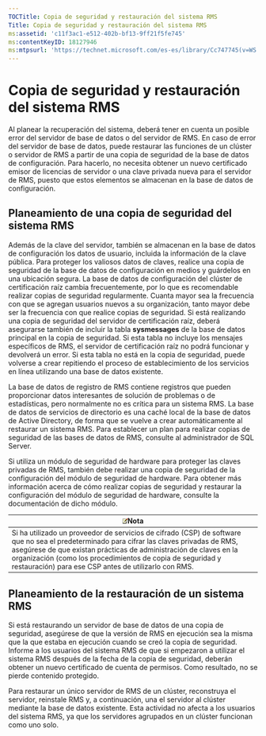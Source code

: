 ```yaml
---
TOCTitle: Copia de seguridad y restauración del sistema RMS
Title: Copia de seguridad y restauración del sistema RMS
ms:assetid: 'c11f3ac1-e512-402b-bf13-9ff21f5fe745'
ms:contentKeyID: 18127946
ms:mtpsurl: 'https://technet.microsoft.com/es-es/library/Cc747745(v=WS.10)'
---
```


Copia de seguridad y restauración del sistema RMS
=================================================

Al planear la recuperación del sistema, deberá tener en cuenta un posible error del servidor de base de datos o del servidor de RMS. En caso de error del servidor de base de datos, puede restaurar las funciones de un clúster o servidor de RMS a partir de una copia de seguridad de la base de datos de configuración. Para hacerlo, no necesita obtener un nuevo certificado emisor de licencias de servidor o una clave privada nueva para el servidor de RMS, puesto que estos elementos se almacenan en la base de datos de configuración.

Planeamiento de una copia de seguridad del sistema RMS
------------------------------------------------------

Además de la clave del servidor, también se almacenan en la base de datos de configuración los datos de usuario, incluida la información de la clave pública. Para proteger los valiosos datos de claves, realice una copia de seguridad de la base de datos de configuración en medios y guárdelos en una ubicación segura. La base de datos de configuración del clúster de certificación raíz cambia frecuentemente, por lo que es recomendable realizar copias de seguridad regularmente. Cuanta mayor sea la frecuencia con que se agregan usuarios nuevos a su organización, tanto mayor debe ser la frecuencia con que realice copias de seguridad. Si está realizando una copia de seguridad del servidor de certificación raíz, deberá asegurarse también de incluir la tabla **sysmessages** de la base de datos principal en la copia de seguridad. Si esta tabla no incluye los mensajes específicos de RMS, el servidor de certificación raíz no podrá funcionar y devolverá un error. Si esta tabla no está en la copia de seguridad, puede volverse a crear repitiendo el proceso de establecimiento de los servicios en línea utilizando una base de datos existente.

La base de datos de registro de RMS contiene registros que pueden proporcionar datos interesantes de solución de problemas o de estadísticas, pero normalmente no es crítica para un sistema RMS. La base de datos de servicios de directorio es una caché local de la base de datos de Active Directory, de forma que se vuelve a crear automáticamente al restaurar un sistema RMS. Para establecer un plan para realizar copias de seguridad de las bases de datos de RMS, consulte al administrador de SQL Server.

Si utiliza un módulo de seguridad de hardware para proteger las claves privadas de RMS, también debe realizar una copia de seguridad de la configuración del módulo de seguridad de hardware. Para obtener más información acerca de cómo realizar copias de seguridad y restaurar la configuración del módulo de seguridad de hardware, consulte la documentación de dicho módulo.

| ![](images/Cc747745.note(WS.10).gif)Nota                                                                                                                                                                                                                                                                  |
|----------------------------------------------------------------------------------------------------------------------------------------------------------------------------------------------------------------------------------------------------------------------------------------------------------------------------------------|
| Si ha utilizado un proveedor de servicios de cifrado (CSP) de software que no sea el predeterminado para cifrar las claves privadas de RMS, asegúrese de que existan prácticas de administración de claves en la organización (como los procedimientos de copia de seguridad y restauración) para ese CSP antes de utilizarlo con RMS. |

Planeamiento de la restauración de un sistema RMS
-------------------------------------------------

Si está restaurando un servidor de base de datos de una copia de seguridad, asegúrese de que la versión de RMS en ejecución sea la misma que la que estaba en ejecución cuando se creó la copia de seguridad. Informe a los usuarios del sistema RMS de que si empezaron a utilizar el sistema RMS después de la fecha de la copia de seguridad, deberán obtener un nuevo certificado de cuenta de permisos. Como resultado, no se pierde contenido protegido.

Para restaurar un único servidor de RMS de un clúster, reconstruya el servidor, reinstale RMS y, a continuación, una el servidor al clúster mediante la base de datos existente. Esta actividad no afecta a los usuarios del sistema RMS, ya que los servidores agrupados en un clúster funcionan como uno solo.
